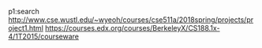 p1:search
http://www.cse.wustl.edu/~wyeoh/courses/cse511a/2018spring/projects/project1.html
https://courses.edx.org/courses/BerkeleyX/CS188.1x-4/1T2015/courseware
